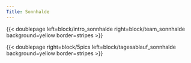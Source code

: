 ```yaml
---
Title: Sonnhalde
---
```



{{< doublepage left=block/intro_sonnhalde right=block/team_sonnhalde background=yellow border=stripes >}}

{{< doublepage right=block/5pics left=block/tagesablauf_sonnhalde background=yellow border=stripes >}}